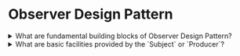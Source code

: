 # Observer Design Pattern

<details>
<summary>What are fundamental building blocks of Observer Design Pattern?</summary>
The Observer pattern consists of two elements:</br></br>
1. <b>Subject</b>: That is the subject of observation and is the porducer of new information that is consumed by `Observer`</br>
2. <b>Observer</b>: The one that observes the `subject` and is subscriber to the changes in state of the subject or consumer of the information produced by the `subject`.</br>
The Observer model can also be called <b>Publisher - Subscriber</b> pattern.
</details>

<details>
<summary>What are basic facilities provided by the `Subject` or `Producer`?</summary>
- The `Subject` must have a way of letting `Observers` subscribe and unsubscribe for the state change or new information.
</details>